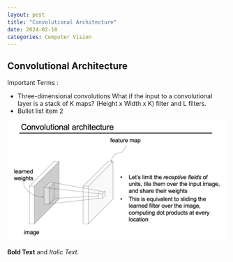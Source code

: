 ```yaml
---
layout: post
title: "Convolutional Architecture"
date: 2024-02-18
categories: Computer Vision
---
```


## Convolutional Architecture

Important Terms :
- Three-dimensional convolutions
  What if the input to a convolutional layer is a stack of K maps? (Height x Width x K) filter and L filters. 
- Bullet list item 2


![Test](/images/2024-02-18-01.png)


**Bold Text** and *Italic Text*.
